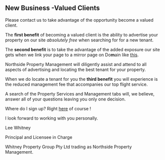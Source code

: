 ## New Business -Valued Clients ##
Please contact us to take advantage of the opportunity become a valued client.

The **first benefit** of becoming a valued client is the ability to advertise your property on our site *absolutely free* when searching for for a new tenant.

The **second benefit** is to take the advantage of the added exposure our site gets when we link your page to a mirror page on Do**m**ain like [this](http://Domain.com.au "sample_of_unit_for_rent").

Northside Property Management will diligently assist and attend to all aspects of advertising and locating the best tenant for your property.

When we do locate a tenant for you the **third benefit** you will experience is the reduced management fee that accompanies our top flight service. 

A search of the Property Services and Management tabs will, we believe, answer all of your questions leaving you only one decision.

Where do I sign up? Right [here](http://sample.com.au "Property_Management_documents_become_a_client") of course !

I look forward to working with you personally.

Lee Whitney

Principal and Licensee in Charge

Whitney Property Group Pty Ltd trading as Northside Property Management.